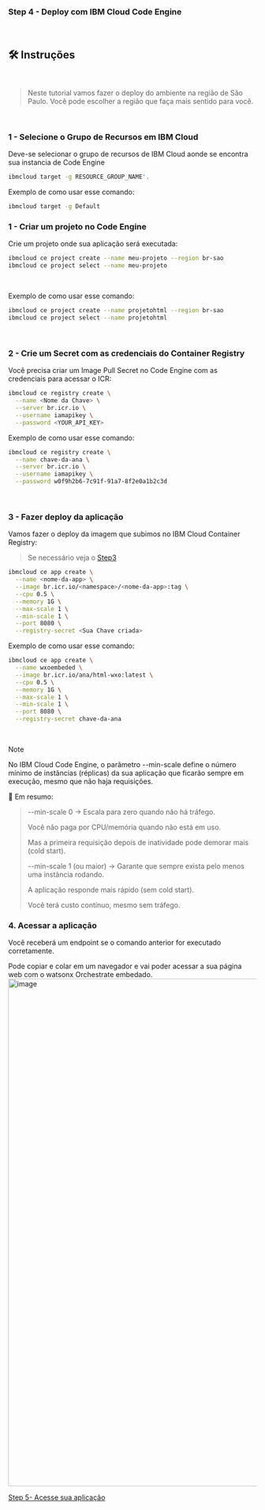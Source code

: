 ### Step 4 - Deploy com IBM Cloud Code Engine
<br>

## 🛠️ Instruções


<br>

> Neste tutorial vamos fazer o deploy do ambiente na região de São Paulo.
> Você pode escolher a região que faça mais sentido para você. 
<br>

### 1 - Selecione o Grupo de Recursos em IBM Cloud
Deve-se selecionar o grupo de recursos de IBM Cloud aonde se encontra sua instancia de Code Engine
```bash
ibmcloud target -g RESOURCE_GROUP_NAME'.
```

Exemplo de como usar esse comando:
```bash
ibmcloud target -g Default
```

### 1 - Criar um projeto no Code Engine

Crie um projeto onde sua aplicação será executada:
```bash
ibmcloud ce project create --name meu-projeto --region br-sao
ibmcloud ce project select --name meu-projeto
```
<br>

Exemplo de como usar esse comando:
```bash
ibmcloud ce project create --name projetohtml --region br-sao
ibmcloud ce project select --name projetohtml
```
<br>

### 2 - Crie um Secret com as credenciais do Container Registry
Você precisa criar um Image Pull Secret no Code Engine com as credenciais para acessar o ICR:
```bash
ibmcloud ce registry create \
  --name <Nome da Chave> \
  --server br.icr.io \
  --username iamapikey \
  --password <YOUR_API_KEY>

```
Exemplo de como usar esse comando:
```bash
ibmcloud ce registry create \
  --name chave-da-ana \
  --server br.icr.io \
  --username iamapikey \
  --password w0f9h2b6-7c91f-91a7-8f2e0a1b2c3d

```

<br>

### 3 - Fazer deploy da aplicação

Vamos fazer o deploy da imagem que subimos no IBM Cloud Container Registry: 
>Se necessário veja o [Step3](Step3-ContainerRegistry.md)

```bash
ibmcloud ce app create \
  --name <nome-da-app> \
  --image br.icr.io/<namespace>/<nome-da-app>:tag \
  --cpu 0.5 \
  --memory 1G \
  --max-scale 1 \
  --min-scale 1 \
  --port 8080 \
  --registry-secret <Sua Chave criada>
```
Exemplo de como usar esse comando:
```bash
ibmcloud ce app create \
  --name wxoembeded \
  --image br.icr.io/ana/html-wxo:latest \
  --cpu 0.5 \
  --memory 1G \
  --max-scale 1 \
  --min-scale 1 \
  --port 8080 \
  --registry-secret chave-da-ana
```
<br>

> [!NOTE]
>No IBM Cloud Code Engine, o parâmetro --min-scale define o número mínimo de instâncias (réplicas) da sua aplicação que ficarão sempre em execução, mesmo que não haja requisições.
> 
> 🔎 Em resumo:
> 
>> --min-scale 0 → Escala para zero quando não há tráfego.
>>
>> Você não paga por CPU/memória quando não está em uso.
>>
>> Mas a primeira requisição depois de inatividade pode demorar mais (cold start).
>> 
>> --min-scale 1 (ou maior) → Garante que sempre exista pelo menos uma instância rodando.
>> 
>> A aplicação responde mais rápido (sem cold start).
>>
>> Você terá custo contínuo, mesmo sem tráfego.

### 4. Acessar a aplicação
Você receberá um endpoint se o comando anterior for executado corretamente. 

Pode copiar e colar em um navegador e vai poder acessar a sua página web com o watsonx Orchestrate embedado.
<img width="1030" alt="image" src="https://github.ibm.com/anapaula-cruz/embed-wxo-html/assets/311491/1740b17e-3587-4c23-af81-9f9529b99506">



[Step 5- Acesse sua aplicação](docs/Step5-AcesseApp.md)
